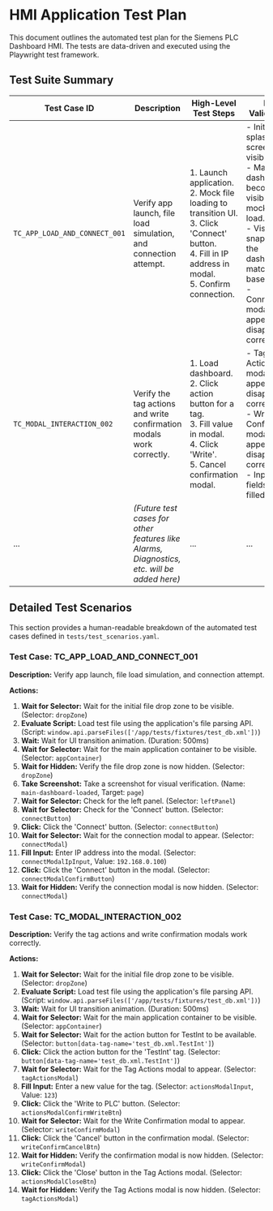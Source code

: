 # HMI Application Test Plan

This document outlines the automated test plan for the Siemens PLC Dashboard HMI. The tests are data-driven and executed using the Playwright test framework.

## Test Suite Summary

| Test Case ID                  | Description                                                        | High-Level Test Steps                                                                                                                                                             | Key Validations                                                                                             |
| ----------------------------- | ------------------------------------------------------------------ | --------------------------------------------------------------------------------------------------------------------------------------------------------------------------------- | ----------------------------------------------------------------------------------------------------------- |
| `TC_APP_LOAD_AND_CONNECT_001` | Verify app launch, file load simulation, and connection attempt. | 1. Launch application.<br>2. Mock file loading to transition UI.<br>3. Click 'Connect' button.<br>4. Fill in IP address in modal.<br>5. Confirm connection. | - Initial splash screen is visible.<br>- Main dashboard becomes visible after mock file load.<br>- Visual snapshot of the dashboard matches the baseline.<br>- Connection modal appears and disappears correctly. |
| `TC_MODAL_INTERACTION_002`    | Verify the tag actions and write confirmation modals work correctly. | 1. Load dashboard.<br>2. Click action button for a tag.<br>3. Fill value in modal.<br>4. Click 'Write'.<br>5. Cancel confirmation modal. | - Tag Actions modal appears and disappears correctly.<br>- Write Confirmation modal appears and disappears correctly.<br>- Input fields can be filled. |
| ...                           | *(Future test cases for other features like Alarms, Diagnostics, etc. will be added here)*                           | ...                                                                                                                                                                               | ...                                                                                                         |

## Detailed Test Scenarios

This section provides a human-readable breakdown of the automated test cases defined in `tests/test_scenarios.yaml`.

### Test Case: TC_APP_LOAD_AND_CONNECT_001

**Description:** Verify app launch, file load simulation, and connection attempt.

**Actions:**
1.  **Wait for Selector:** Wait for the initial file drop zone to be visible. (Selector: `dropZone`)
2.  **Evaluate Script:** Load test file using the application's file parsing API. (Script: `window.api.parseFiles(['/app/tests/fixtures/test_db.xml'])`)
3.  **Wait:** Wait for UI transition animation. (Duration: 500ms)
4.  **Wait for Selector:** Wait for the main application container to be visible. (Selector: `appContainer`)
5.  **Wait for Hidden:** Verify the file drop zone is now hidden. (Selector: `dropZone`)
6.  **Take Screenshot:** Take a screenshot for visual verification. (Name: `main-dashboard-loaded`, Target: `page`)
7.  **Wait for Selector:** Check for the left panel. (Selector: `leftPanel`)
8.  **Wait for Selector:** Check for the 'Connect' button. (Selector: `connectButton`)
9.  **Click:** Click the 'Connect' button. (Selector: `connectButton`)
10. **Wait for Selector:** Wait for the connection modal to appear. (Selector: `connectModal`)
11. **Fill Input:** Enter IP address into the modal. (Selector: `connectModalIpInput`, Value: `192.168.0.100`)
12. **Click:** Click the 'Connect' button in the modal. (Selector: `connectModalConfirmButton`)
13. **Wait for Hidden:** Verify the connection modal is now hidden. (Selector: `connectModal`)

### Test Case: TC_MODAL_INTERACTION_002

**Description:** Verify the tag actions and write confirmation modals work correctly.

**Actions:**
1.  **Wait for Selector:** Wait for the initial file drop zone to be visible. (Selector: `dropZone`)
2.  **Evaluate Script:** Load test file using the application's file parsing API. (Script: `window.api.parseFiles(['/app/tests/fixtures/test_db.xml'])`)
3.  **Wait:** Wait for UI transition animation. (Duration: 500ms)
4.  **Wait for Selector:** Wait for the main application container to be visible. (Selector: `appContainer`)
5.  **Wait for Selector:** Wait for the action button for TestInt to be available. (Selector: `button[data-tag-name='test_db.xml.TestInt']`)
6.  **Click:** Click the action button for the 'TestInt' tag. (Selector: `button[data-tag-name='test_db.xml.TestInt']`)
7.  **Wait for Selector:** Wait for the Tag Actions modal to appear. (Selector: `tagActionsModal`)
8.  **Fill Input:** Enter a new value for the tag. (Selector: `actionsModalInput`, Value: `123`)
9.  **Click:** Click the 'Write to PLC' button. (Selector: `actionsModalConfirmWriteBtn`)
10. **Wait for Selector:** Wait for the Write Confirmation modal to appear. (Selector: `writeConfirmModal`)
11. **Click:** Click the 'Cancel' button in the confirmation modal. (Selector: `writeConfirmCancelBtn`)
12. **Wait for Hidden:** Verify the confirmation modal is now hidden. (Selector: `writeConfirmModal`)
13. **Click:** Click the 'Close' button in the Tag Actions modal. (Selector: `actionsModalCloseBtn`)
14. **Wait for Hidden:** Verify the Tag Actions modal is now hidden. (Selector: `tagActionsModal`)
